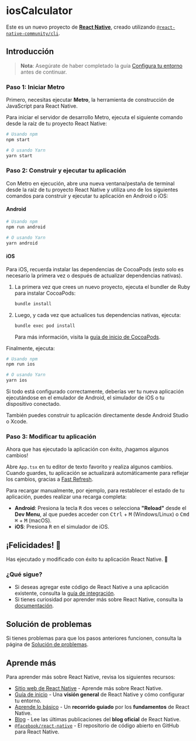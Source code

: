 # iosCalculator

Este es un nuevo proyecto de [**React Native**](https://reactnative.dev), creado utilizando [`@react-native-community/cli`](https://github.com/react-native-community/cli).

## Introducción

> **Nota**: Asegúrate de haber completado la guía [Configura tu entorno](https://reactnative.dev/docs/set-up-your-environment) antes de continuar.

### Paso 1: Iniciar Metro

Primero, necesitas ejecutar **Metro**, la herramienta de construcción de JavaScript para React Native.

Para iniciar el servidor de desarrollo Metro, ejecuta el siguiente comando desde la raíz de tu proyecto React Native:

```sh
# Usando npm
npm start

# O usando Yarn
yarn start
```

### Paso 2: Construir y ejecutar tu aplicación

Con Metro en ejecución, abre una nueva ventana/pestaña de terminal desde la raíz de tu proyecto React Native y utiliza uno de los siguientes comandos para construir y ejecutar tu aplicación en Android o iOS:

#### Android

```sh
# Usando npm
npm run android

# O usando Yarn
yarn android
```

#### iOS

Para iOS, recuerda instalar las dependencias de CocoaPods (esto solo es necesario la primera vez o después de actualizar dependencias nativas).

1. La primera vez que crees un nuevo proyecto, ejecuta el bundler de Ruby para instalar CocoaPods:

   ```sh
   bundle install
   ```

2. Luego, y cada vez que actualices tus dependencias nativas, ejecuta:

   ```sh
   bundle exec pod install
   ```

   Para más información, visita la [guía de inicio de CocoaPods](https://guides.cocoapods.org/using/getting-started.html).

Finalmente, ejecuta:

```sh
# Usando npm
npm run ios

# O usando Yarn
yarn ios
```

Si todo está configurado correctamente, deberías ver tu nueva aplicación ejecutándose en el emulador de Android, el simulador de iOS o tu dispositivo conectado.

También puedes construir tu aplicación directamente desde Android Studio o Xcode.

### Paso 3: Modificar tu aplicación

Ahora que has ejecutado la aplicación con éxito, ¡hagamos algunos cambios!

Abre `App.tsx` en tu editor de texto favorito y realiza algunos cambios. Cuando guardes, tu aplicación se actualizará automáticamente para reflejar los cambios, gracias a [Fast Refresh](https://reactnative.dev/docs/fast-refresh).

Para recargar manualmente, por ejemplo, para restablecer el estado de tu aplicación, puedes realizar una recarga completa:

- **Android**: Presiona la tecla <kbd>R</kbd> dos veces o selecciona **"Reload"** desde el **Dev Menu**, al que puedes acceder con <kbd>Ctrl</kbd> + <kbd>M</kbd> (Windows/Linux) o <kbd>Cmd ⌘</kbd> + <kbd>M</kbd> (macOS).
- **iOS**: Presiona <kbd>R</kbd> en el simulador de iOS.

## ¡Felicidades! 🎉

Has ejecutado y modificado con éxito tu aplicación React Native. 🎊

### ¿Qué sigue?

- Si deseas agregar este código de React Native a una aplicación existente, consulta la [guía de integración](https://reactnative.dev/docs/integration-with-existing-apps).
- Si tienes curiosidad por aprender más sobre React Native, consulta la [documentación](https://reactnative.dev/docs/getting-started).

## Solución de problemas

Si tienes problemas para que los pasos anteriores funcionen, consulta la página de [Solución de problemas](https://reactnative.dev/docs/troubleshooting).

## Aprende más

Para aprender más sobre React Native, revisa los siguientes recursos:

- [Sitio web de React Native](https://reactnative.dev) - Aprende más sobre React Native.
- [Guía de inicio](https://reactnative.dev/docs/environment-setup) - Una **visión general** de React Native y cómo configurar tu entorno.
- [Aprende lo básico](https://reactnative.dev/docs/getting-started) - Un **recorrido guiado** por los **fundamentos** de React Native.
- [Blog](https://reactnative.dev/blog) - Lee las últimas publicaciones del **blog oficial** de React Native.
- [`@facebook/react-native`](https://github.com/facebook/react-native) - El repositorio de código abierto en GitHub para React Native.
